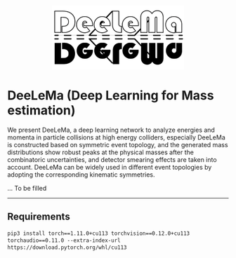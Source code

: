 <p align="center">
<img src="https://github.com/Yonsei-HEP-COSMO/DeeLeMa/blob/main/img/DeeLeMa.png?raw=true" width="300">
</p>


# DeeLeMa (Deep Learning for Mass estimation)
We present DeeLeMa, a deep learning network to analyze energies and momenta in particle collisions at high energy colliders, especially DeeLeMa is constructed based on symmetric event topology, and the generated mass distributions show robust peaks at the physical masses after the combinatoric uncertainties, and detector smearing effects are taken into account. DeeLeMa can be widely used in different event topologies by adopting the corresponding kinematic symmetries.



...
To be filled



___
## Requirements
```
pip3 install torch==1.11.0+cu113 torchvision==0.12.0+cu113 torchaudio==0.11.0 --extra-index-url https://download.pytorch.org/whl/cu113
```


